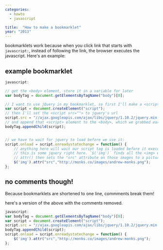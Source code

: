 ```yaml
---
categories:
  - howto
  - javascript

title:  "How to make a bookmarklet"
year: "2013"
---
```

bookmarklets work because when you click link that starts with `javascript:`, instead of following the link, the browser executes the javascript. Here's an example:

## example bookmarklet

```js
javascript:

// get the <body> element, store it in a variable for later
var bodyTag = document.getElementsByTagName("body")[0];

// I want to use jQuery in my bookmarklet, so first I'll make a <script> element for it
var script = document.createElement("script");
// then I'll set the <script src=""> to jquery's url
script.src = "//ajax.googleapis.com/ajax/libs/jquery/1.10.2/jquery.min.js";
// and append that <script> element to the <body>, which we grabbed earlier
bodyTag.appendChild(script);


// we have to wait for jquery to load before we use it:
script.onload = script.onreadystatechange = function() {
    // anything here will wait our script tag is loaded before it executes
    // this is some jquery right here. `$('img')` finds all the <img> elements
    // attr() then sets the "src" attribute on those images to a picture of my face.
    $('img').attr("src","http://monks.co/images/andrew-monks.png");
};
```

## no comments though!

Because bookmarklets are shortened to one line, commments break them!

here's a version of the above with the comments removed.

```js
javascript:
var bodyTag = document.getElementsByTagName("body")[0];
var script = document.createElement("script");
script.src = "//ajax.googleapis.com/ajax/libs/jquery/1.10.2/jquery.min.js";
bodyTag.appendChild(script);
script.onload = script.onreadystatechange = function() {
    $('img').attr("src","http://monks.co/images/andrew-monks.png");
};
```
